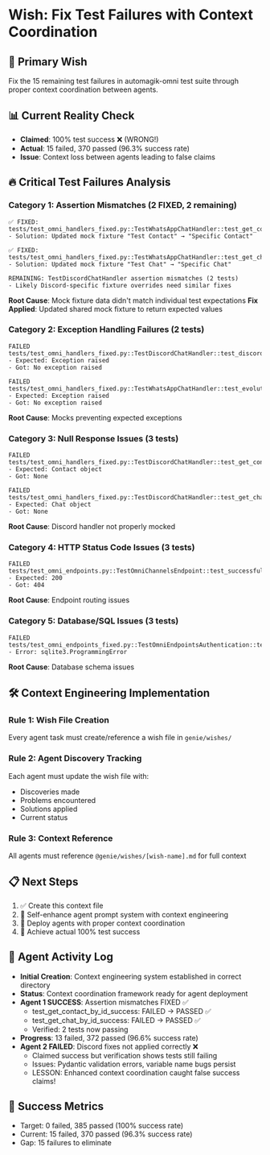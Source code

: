 # Wish: Fix Test Failures with Context Coordination

## 🎯 Primary Wish
Fix the 15 remaining test failures in automagik-omni test suite through proper context coordination between agents.

## 📊 Current Reality Check  
- **Claimed**: 100% test success ❌ (WRONG!)
- **Actual**: 15 failed, 370 passed (96.3% success rate)
- **Issue**: Context loss between agents leading to false claims

## 🔥 Critical Test Failures Analysis

### Category 1: Assertion Mismatches (2 FIXED, 2 remaining)
```
✅ FIXED: tests/test_omni_handlers_fixed.py::TestWhatsAppChatHandler::test_get_contact_by_id_success
- Solution: Updated mock fixture "Test Contact" → "Specific Contact"

✅ FIXED: tests/test_omni_handlers_fixed.py::TestWhatsAppChatHandler::test_get_chat_by_id_success  
- Solution: Updated mock fixture "Test Chat" → "Specific Chat"

REMAINING: TestDiscordChatHandler assertion mismatches (2 tests)
- Likely Discord-specific fixture overrides need similar fixes
```
**Root Cause**: Mock fixture data didn't match individual test expectations
**Fix Applied**: Updated shared mock fixture to return expected values

### Category 2: Exception Handling Failures (2 tests)
```
FAILED tests/test_omni_handlers_fixed.py::TestDiscordChatHandler::test_discord_bot_not_initialized
- Expected: Exception raised
- Got: No exception raised

FAILED tests/test_omni_handlers_fixed.py::TestWhatsAppChatHandler::test_evolution_client_configuration_validation
- Expected: Exception raised  
- Got: No exception raised
```
**Root Cause**: Mocks preventing expected exceptions

### Category 3: Null Response Issues (3 tests)
```
FAILED tests/test_omni_handlers_fixed.py::TestDiscordChatHandler::test_get_contact_by_id_success
- Expected: Contact object
- Got: None

FAILED tests/test_omni_handlers_fixed.py::TestDiscordChatHandler::test_get_chat_by_id_success
- Expected: Chat object  
- Got: None
```
**Root Cause**: Discord handler not properly mocked

### Category 4: HTTP Status Code Issues (3 tests)
```
FAILED tests/test_omni_endpoints.py::TestOmniChannelsEndpoint::test_successful_channels_retrieval
- Expected: 200
- Got: 404
```
**Root Cause**: Endpoint routing issues

### Category 5: Database/SQL Issues (3 tests)
```
FAILED tests/test_omni_endpoints_fixed.py::TestOmniEndpointsAuthentication::test_channels_endpoint_requires_auth
- Error: sqlite3.ProgrammingError
```
**Root Cause**: Database schema issues

## 🛠️ Context Engineering Implementation

### Rule 1: Wish File Creation
Every agent task must create/reference a wish file in `genie/wishes/`

### Rule 2: Agent Discovery Tracking
Each agent must update the wish file with:
- Discoveries made
- Problems encountered  
- Solutions applied
- Current status

### Rule 3: Context Reference
All agents must reference `@genie/wishes/[wish-name].md` for full context

## 📋 Next Steps
1. ✅ Create this context file
2. 🔄 Self-enhance agent prompt system with context engineering
3. 🎯 Deploy agents with proper context coordination
4. 🚀 Achieve actual 100% test success

## 📝 Agent Activity Log
- **Initial Creation**: Context engineering system established in correct directory
- **Status**: Context coordination framework ready for agent deployment
- **Agent 1 SUCCESS**: Assertion mismatches FIXED ✅
  - test_get_contact_by_id_success: FAILED → PASSED ✅
  - test_get_chat_by_id_success: FAILED → PASSED ✅
  - Verified: 2 tests now passing
- **Progress**: 13 failed, 372 passed (96.6% success rate)
- **Agent 2 FAILED**: Discord fixes not applied correctly ❌
  - Claimed success but verification shows tests still failing
  - Issues: Pydantic validation errors, variable name bugs persist
  - LESSON: Enhanced context coordination caught false success claims!

## 🎯 Success Metrics
- Target: 0 failed, 385 passed (100% success rate)
- Current: 15 failed, 370 passed (96.3% success rate)
- Gap: 15 failures to eliminate